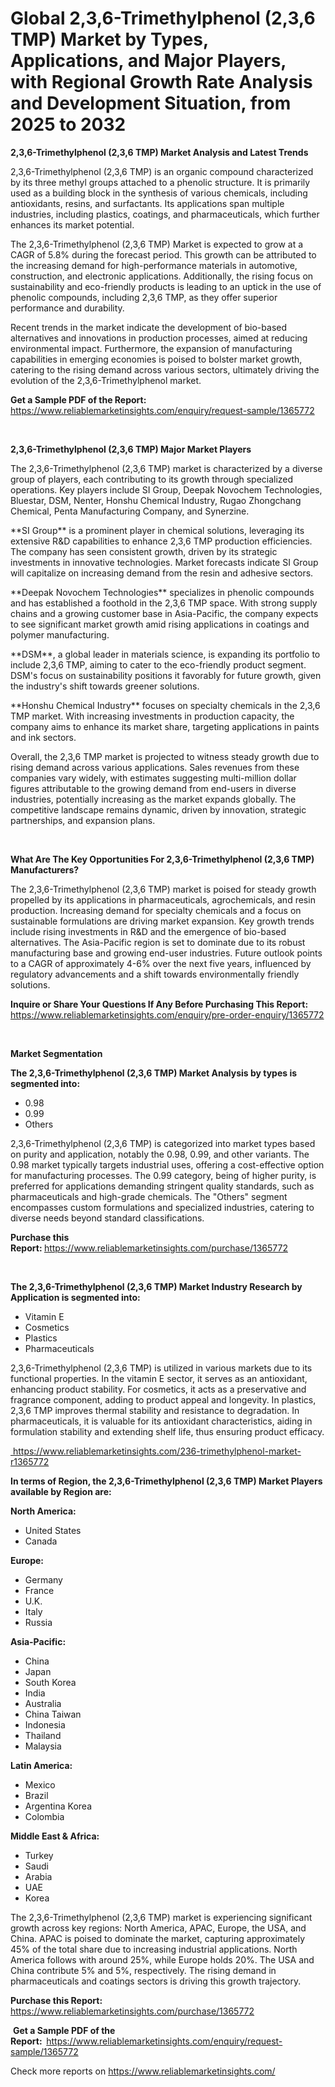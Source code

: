 <p><h1>Global 2,3,6-Trimethylphenol (2,3,6 TMP) Market by Types, Applications, and Major Players, with Regional Growth Rate Analysis and Development Situation, from 2025 to 2032</h1></p><p><strong>2,3,6-Trimethylphenol (2,3,6 TMP) Market Analysis and Latest Trends</strong></p>
<p><p>2,3,6-Trimethylphenol (2,3,6 TMP) is an organic compound characterized by its three methyl groups attached to a phenolic structure. It is primarily used as a building block in the synthesis of various chemicals, including antioxidants, resins, and surfactants. Its applications span multiple industries, including plastics, coatings, and pharmaceuticals, which further enhances its market potential.</p><p>The 2,3,6-Trimethylphenol (2,3,6 TMP) Market is expected to grow at a CAGR of 5.8% during the forecast period. This growth can be attributed to the increasing demand for high-performance materials in automotive, construction, and electronic applications. Additionally, the rising focus on sustainability and eco-friendly products is leading to an uptick in the use of phenolic compounds, including 2,3,6 TMP, as they offer superior performance and durability. </p><p>Recent trends in the market indicate the development of bio-based alternatives and innovations in production processes, aimed at reducing environmental impact. Furthermore, the expansion of manufacturing capabilities in emerging economies is poised to bolster market growth, catering to the rising demand across various sectors, ultimately driving the evolution of the 2,3,6-Trimethylphenol market.</p></p>
<p><strong>Get a Sample PDF of the Report:&nbsp;</strong> <a href="https://www.reliablemarketinsights.com/enquiry/request-sample/1365772?utm_campaign=2564&utm_medium=2&utm_source=Github&utm_content=ia&utm_term=22032025&utm_id=236-trimethylphenol-236-tmp">https://www.reliablemarketinsights.com/enquiry/request-sample/1365772</a></p>
<p>&nbsp;</p>
<p><strong>2,3,6-Trimethylphenol (2,3,6 TMP) Major Market Players</strong></p>
<p><p>The 2,3,6-Trimethylphenol (2,3,6 TMP) market is characterized by a diverse group of players, each contributing to its growth through specialized operations. Key players include SI Group, Deepak Novochem Technologies, Bluestar, DSM, Nenter, Honshu Chemical Industry, Rugao Zhongchang Chemical, Penta Manufacturing Company, and Synerzine.</p><p>**SI Group** is a prominent player in chemical solutions, leveraging its extensive R&D capabilities to enhance 2,3,6 TMP production efficiencies. The company has seen consistent growth, driven by its strategic investments in innovative technologies. Market forecasts indicate SI Group will capitalize on increasing demand from the resin and adhesive sectors.</p><p>**Deepak Novochem Technologies** specializes in phenolic compounds and has established a foothold in the 2,3,6 TMP space. With strong supply chains and a growing customer base in Asia-Pacific, the company expects to see significant market growth amid rising applications in coatings and polymer manufacturing.</p><p>**DSM**, a global leader in materials science, is expanding its portfolio to include 2,3,6 TMP, aiming to cater to the eco-friendly product segment. DSM's focus on sustainability positions it favorably for future growth, given the industry's shift towards greener solutions.</p><p>**Honshu Chemical Industry** focuses on specialty chemicals in the 2,3,6 TMP market. With increasing investments in production capacity, the company aims to enhance its market share, targeting applications in paints and ink sectors.</p><p>Overall, the 2,3,6 TMP market is projected to witness steady growth due to rising demand across various applications. Sales revenues from these companies vary widely, with estimates suggesting multi-million dollar figures attributable to the growing demand from end-users in diverse industries, potentially increasing as the market expands globally. The competitive landscape remains dynamic, driven by innovation, strategic partnerships, and expansion plans.</p></p>
<p>&nbsp;</p>
<p><strong>What Are The Key Opportunities For 2,3,6-Trimethylphenol (2,3,6 TMP) Manufacturers?</strong></p>
<p><p>The 2,3,6-Trimethylphenol (2,3,6 TMP) market is poised for steady growth propelled by its applications in pharmaceuticals, agrochemicals, and resin production. Increasing demand for specialty chemicals and a focus on sustainable formulations are driving market expansion. Key growth trends include rising investments in R&D and the emergence of bio-based alternatives. The Asia-Pacific region is set to dominate due to its robust manufacturing base and growing end-user industries. Future outlook points to a CAGR of approximately 4-6% over the next five years, influenced by regulatory advancements and a shift towards environmentally friendly solutions.</p></p>
<p><strong>Inquire or Share Your Questions If Any Before Purchasing This Report:</strong> <a href="https://www.reliablemarketinsights.com/enquiry/pre-order-enquiry/1365772?utm_campaign=2564&utm_medium=2&utm_source=Github&utm_content=ia&utm_term=22032025&utm_id=236-trimethylphenol-236-tmp">https://www.reliablemarketinsights.com/enquiry/pre-order-enquiry/1365772</a></p>
<p>&nbsp;</p>
<p><strong>Market Segmentation</strong></p>
<p><strong>The 2,3,6-Trimethylphenol (2,3,6 TMP) Market Analysis by types is segmented into:</strong></p>
<p><ul><li>0.98</li><li>0.99</li><li>Others</li></ul></p>
<p><p>2,3,6-Trimethylphenol (2,3,6 TMP) is categorized into market types based on purity and application, notably the 0.98, 0.99, and other variants. The 0.98 market typically targets industrial uses, offering a cost-effective option for manufacturing processes. The 0.99 category, being of higher purity, is preferred for applications demanding stringent quality standards, such as pharmaceuticals and high-grade chemicals. The "Others" segment encompasses custom formulations and specialized industries, catering to diverse needs beyond standard classifications.</p></p>
<p><strong>Purchase this Report:&nbsp;</strong><a href="https://www.reliablemarketinsights.com/purchase/1365772?utm_campaign=2564&utm_medium=2&utm_source=Github&utm_content=ia&utm_term=22032025&utm_id=236-trimethylphenol-236-tmp">https://www.reliablemarketinsights.com/purchase/1365772</a></p>
<p>&nbsp;</p>
<p><strong>The 2,3,6-Trimethylphenol (2,3,6 TMP) Market Industry Research by Application is segmented into:</strong></p>
<p><ul><li>Vitamin E</li><li>Cosmetics</li><li>Plastics</li><li>Pharmaceuticals</li></ul></p>
<p><p>2,3,6-Trimethylphenol (2,3,6 TMP) is utilized in various markets due to its functional properties. In the vitamin E sector, it serves as an antioxidant, enhancing product stability. For cosmetics, it acts as a preservative and fragrance component, adding to product appeal and longevity. In plastics, 2,3,6 TMP improves thermal stability and resistance to degradation. In pharmaceuticals, it is valuable for its antioxidant characteristics, aiding in formulation stability and extending shelf life, thus ensuring product efficacy.</p></p>
<p><a href="https://www.reliablemarketinsights.com/236-trimethylphenol-market-r1365772?utm_campaign=2564&utm_medium=2&utm_source=Github&utm_content=ia&utm_term=22032025&utm_id=236-trimethylphenol-236-tmp">&nbsp;https://www.reliablemarketinsights.com/236-trimethylphenol-market-r1365772</a></p>
<p><strong>In terms of Region, the 2,3,6-Trimethylphenol (2,3,6 TMP) Market Players available by Region are:</strong></p>
<p>
    <p> <strong> North America: </strong>
        <ul>
            <li>United States</li>
            <li>Canada</li>
        </ul>
        </p> 
    <p> <strong> Europe: </strong>
        <ul>
            <li>Germany</li>
            <li>France</li>
            <li>U.K.</li>
            <li>Italy</li>
            <li>Russia</li>
        </ul>
        </p> 
    <p> <strong> Asia-Pacific: </strong>
        <ul>
            <li>China</li>
            <li>Japan</li>
            <li>South Korea</li>
            <li>India</li>
            <li>Australia</li>
            <li>China Taiwan</li>
            <li>Indonesia</li>
            <li>Thailand</li>
            <li>Malaysia</li>
        </ul>
        </p> 
    <p> <strong> Latin America: </strong>
        <ul>
            <li>Mexico</li>
            <li>Brazil</li>
            <li>Argentina Korea</li>
            <li>Colombia</li>
        </ul>
        </p> 
    <p> <strong> Middle East & Africa: </strong>
        <ul>
            <li>Turkey</li>
            <li>Saudi</li>
            <li>Arabia</li>
            <li>UAE</li>
            <li>Korea</li>
        </ul>
    </p>
    </p>
<p><p>The 2,3,6-Trimethylphenol (2,3,6 TMP) market is experiencing significant growth across key regions: North America, APAC, Europe, the USA, and China. APAC is poised to dominate the market, capturing approximately 45% of the total share due to increasing industrial applications. North America follows with around 25%, while Europe holds 20%. The USA and China contribute 5% and 5%, respectively. The rising demand in pharmaceuticals and coatings sectors is driving this growth trajectory.</p></p>
<p><strong>Purchase this Report: </strong><a href="https://www.reliablemarketinsights.com/purchase/1365772?utm_campaign=2564&utm_medium=2&utm_source=Github&utm_content=ia&utm_term=22032025&utm_id=236-trimethylphenol-236-tmp">https://www.reliablemarketinsights.com/purchase/1365772</a></p>
<p>&nbsp;<strong>Get a Sample PDF of the Report:&nbsp;&nbsp;</strong><a href="https://www.reliablemarketinsights.com/enquiry/request-sample/1365772?utm_campaign=2564&utm_medium=2&utm_source=Github&utm_content=ia&utm_term=22032025&utm_id=236-trimethylphenol-236-tmp">https://www.reliablemarketinsights.com/enquiry/request-sample/1365772</a></p>
<p><strong></strong></p>
<p>Check more reports on <a href="https://www.reliablemarketinsights.com/?utm_campaign=2564&utm_medium=2&utm_source=Github&utm_content=ia&utm_term=22032025&utm_id=236-trimethylphenol-236-tmp">https://www.reliablemarketinsights.com/</a></p>